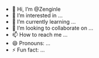 - 👋 Hi, I’m @Zenginle
- 👀 I’m interested in ...
- 🌱 I’m currently learning ...
- 💞️ I’m looking to collaborate on ...
- 📫 How to reach me ...
- 😄 Pronouns: ...
- ⚡ Fun fact: ...

<!---
Zenginle/Zenginle is a ✨ special ✨ repository because its `README.md` (this file) appears on your GitHub profile.
You can click the Preview link to take a look at your changes.
--->
